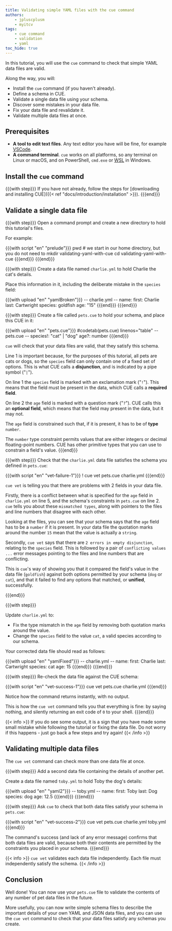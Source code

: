 ```yaml
---
title: Validating simple YAML files with the cue command
authors:
    - jpluscplusm
    - myitcv
tags:
    - cue command
    - validation
    - yaml
toc_hide: true
---
```


In this tutorial, you will use the `cue` command to check that simple YAML data
files are valid.

Along the way, you will:

- Install the `cue` command (if you haven't already).
- Define a schema in CUE.
- Validate a single data file using your schema.
- Discover some mistakes in your data file.
- Fix your data file and revalidate it.
- Validate multiple data files at once.

## Prerequisites

- **A tool to edit text files**. Any text editor you have will be fine, for
  example [VSCode](https://code.visualstudio.com/).
- **A command terminal**. `cue` works on all platforms, so any terminal on Linux
  or macOS, and on PowerShell, `cmd.exe` or
  [WSL](https://learn.microsoft.com/en-us/windows/wsl/install) in Windows.

<!--

FIXME: explicitly call out Windows as supported? Or don't mention any OSes at all?
Call out only-tested-on-Linuxness?

-->

## Install the `cue` command

{{{with step}}}
If you have not already, follow the steps for [downloading and installing
CUE]({{< ref "docs/introduction/installation" >}}).
{{{end}}}

## Validate a single data file

{{{with step}}}
Open a command prompt and create a new directory to hold this tutorial's files.

For example:

{{{with script "en" "prelude"}}}
pwd                  # we start in our home directory, but you do not need to
mkdir validating-yaml-with-cue
cd    validating-yaml-with-cue
{{{end}}}
{{{end}}}

{{{with step}}}
Create a data file named `charlie.yml` to hold Charlie the cat's details.

Place this information in it, including the deliberate mistake in the `species`
field:

{{{with upload "en" "yamlBroken"}}}
-- charlie.yml --
name:
  first: Charlie
  last:  Cartwright
species: goldfish
age: "15"
{{{end}}}
{{{end}}}

{{{with step}}}
Create a file called `pets.cue` to hold your schema, and place this CUE in it:

{{{with upload "en" "pets.cue"}}}
#codetab(pets.cue) linenos="table"
-- pets.cue --
species!: "cat" | "dog"
age?:     number
{{{end}}}

`cue` will check that your data files are valid, that they satisfy this schema.

Line 1 is important because, for the purposes of this tutorial, all pets are
cats or dogs, so the `species` field can only contain one of a fixed set of
options.  This is what CUE calls a **disjunction**, and is indicated by a pipe
symbol ("`|`").

On line 1 the `species` field is marked with an exclamation mark ("`!`"). This
means that the field must be present in the data, which CUE calls a **required
field**.

On line 2 the `age` field is marked with a question mark ("`?`"). CUE calls
this an **optional field**, which means that the field may present in the data,
but it may not.

The `age` field is constrained such that, if it is present, it has to be of
**type** `number`.

The `number` type constraint permits values that are either integers or decimal
floating-point numbers. CUE has other primitive types that you can use to
constrain a field's value.
{{{end}}}

{{{with step}}}
Check that the `charlie.yml` data file satisfies the schema you defined in
`pets.cue`:

{{{with script "en" "vet-failure-1"}}}
! cue vet pets.cue charlie.yml
{{{end}}}

`cue vet` is telling you that there are problems with 2 fields in your data
file.

Firstly, there is a conflict between what is specified for the `age` field in
`charlie.yml` on line 5, and the schema's constraints in `pets.cue` on line 2.
`cue` tells you about these `mismatched types`, along with pointers to the
files and line numbers that disagree with each other.

Looking at the files, you can see that your schema says that the `age` field
has to be a `number` if it is present. In your data file the quotation marks
around the number `15` mean that the value is actually a `string`.

Secondly, `cue vet` says that there are `2 errors in empty disjunction`,
relating to the `species` field. This is followed by a pair of `conflicting
values ...` error messages pointing to the files and line numbers that are
conflicting.

This is `cue`'s way of showing you that it compared the field's value in the
data file (`goldfish`) against both options permitted by your schema (`dog` or
`cat`), and that it failed to find any options that matched, or **unified**,
successfully.

{{{end}}}

{{{with step}}}

Update `charlie.yml` to:

* Fix the type mismatch in the `age` field by removing both quotation marks
  around the value.
* Change the `species` field to the value `cat`, a valid species according to
  our schema.

Your corrected data file should read as follows:

{{{with upload "en" "yamlFixed"}}}
-- charlie.yml --
name:
  first: Charlie
  last:  Cartwright
species: cat
age: 15
{{{end}}}
{{{end}}}

{{{with step}}}
Re-check the data file against the CUE schema:

{{{with script "en" "vet-success-1"}}}
cue vet pets.cue charlie.yml
{{{end}}}

Notice how the command returns instantly, with no output.

This is how the `cue vet` command tells you that everything is fine: by saying
nothing, and silently returning an exit code of `0` to your shell.
{{{end}}}

{{< info >}}
If you do see some output, it is a sign that you have made some small mistake
while following the tutorial or fixing the data file.
Do not worry if this happens - just go back a few steps and try again!
{{< /info >}}

## Validating multiple data files

The `cue vet` command can check more than one data file at once.

{{{with step}}}
Add a second data file containing the details of another pet.

Create a data file named `toby.yml` to hold Toby the dog's details:

{{{with upload "en" "yaml2"}}}
-- toby.yml --
name:
  first: Toby
  last: Dog
species: dog
age: 12.5
{{{end}}}
{{{end}}}

{{{with step}}}
Ask `cue` to check that both data files satisfy your schema in `pets.cue`:

{{{with script "en" "vet-success-2"}}}
cue vet pets.cue charlie.yml toby.yml
{{{end}}}

The command's success (and lack of any error message) confirms that both data
files are valid, because both their contents are permitted by the constraints
you placed in your schema.
{{{end}}}

{{< info >}}
`cue vet` validates each data file independently. Each file must independently
satisfy the schema.
{{< /info >}}


## Conclusion

Well done! You can now use your `pets.cue` file to validate the contents of
any number of pet data files in the future.

More usefully, you can now write simple schema files to describe the important
details of your own YAML and JSON data files, and you can use the `cue vet`
command to check that your data files satisfy any schemas you create.

<!--

FIXME: tidy up these next steps and links

There's more to discover about how CUE can help you validate different kinds
of data values.
See the "Next steps" section for links to tutorials that explore this
in more detail.

## Next steps

- To disover how to write more complex and nuanced schemas, follow the next
  tutorial in this series: FIXME ref/title/etc
- FIXME: Pointers to other tutorial(s)
- You used these CUE language features in this tutorial. Read about them in the CUE language guide:
  - [**Merging**]({{< ref
    "docs/language-guide/data/organizing-configuration#merging" >}}) is how CUE
    deals with repeated statements of the same data, spread across different locations.
    FIXME: not unification? Is this a good LG page to point towards, here?
  - [**Disjunctions**]({{< ref "docs/language-guide/schemas-and-validation/disjunctions" >}})
    allowed you to list different options that a field's values are allowed to contain.
  - Required and Optional fields are both examples of CUE's
    [**Field Constraints**]({{< ref "docs/language-guide/schemas-and-validation/field-constraints" >}}).
  - CUE has several primitive
    [**Types**]({{< ref "docs/language-guide/data" >}}) that you can use as
    [**Type Constraints**]({{< ref "docs/language-guide/schemas-and-validation/types" >}}).

-->
